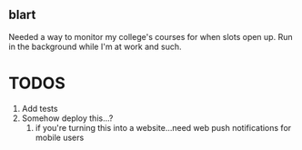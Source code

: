 ## blart

Needed a way to monitor my college's courses for when slots open up. Run in the background while I'm at work and such.

# TODOS
1. Add tests
1. Somehow deploy this...?
    1. if you're turning this into a website...need web push notifications for mobile users
